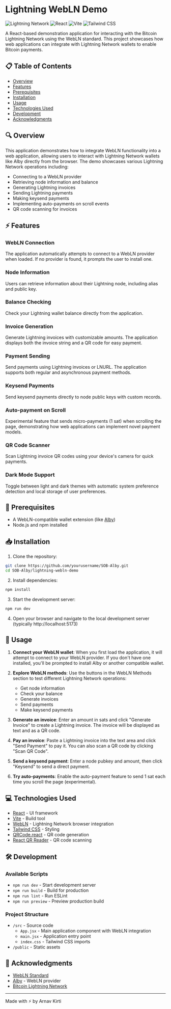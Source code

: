 # Lightning WebLN Demo

![Lightning Network](https://img.shields.io/badge/Lightning%20Network-F7931A?style=for-the-badge&logo=bitcoin&logoColor=white)
![React](https://img.shields.io/badge/React-61DAFB?style=for-the-badge&logo=react&logoColor=black)
![Vite](https://img.shields.io/badge/Vite-646CFF?style=for-the-badge&logo=vite&logoColor=white)
![Tailwind CSS](https://img.shields.io/badge/Tailwind%20CSS-38B2AC?style=for-the-badge&logo=tailwind-css&logoColor=white)

A React-based demonstration application for interacting with the Bitcoin Lightning Network using the WebLN standard. This project showcases how web applications can integrate with Lightning Network wallets to enable Bitcoin payments.

## 📋 Table of Contents

- [Overview](#-overview)
- [Features](#-features)
- [Prerequisites](#-prerequisites)
- [Installation](#-installation)
- [Usage](#-usage)
- [Technologies Used](#-technologies-used)
- [Development](#-development)
- [Acknowledgments](#-acknowledgments)

## 🔍 Overview

This application demonstrates how to integrate WebLN functionality into a web application, allowing users to interact with Lightning Network wallets like Alby directly from the browser. The demo showcases various Lightning Network operations including:

- Connecting to a WebLN provider
- Retrieving node information and balance
- Generating Lightning invoices
- Sending Lightning payments
- Making keysend payments
- Implementing auto-payments on scroll events
- QR code scanning for invoices

## ⚡ Features

### WebLN Connection

The application automatically attempts to connect to a WebLN provider when loaded. If no provider is found, it prompts the user to install one.

### Node Information

Users can retrieve information about their Lightning node, including alias and public key.

### Balance Checking

Check your Lightning wallet balance directly from the application.

### Invoice Generation

Generate Lightning invoices with customizable amounts. The application displays both the invoice string and a QR code for easy payment.

### Payment Sending

Send payments using Lightning invoices or LNURL. The application supports both regular and asynchronous payment methods.

### Keysend Payments

Send keysend payments directly to node public keys with custom records.

### Auto-payment on Scroll

Experimental feature that sends micro-payments (1 sat) when scrolling the page, demonstrating how web applications can implement novel payment models.

### QR Code Scanner

Scan Lightning invoice QR codes using your device's camera for quick payments.

### Dark Mode Support

Toggle between light and dark themes with automatic system preference detection and local storage of user preferences.

## 🔧 Prerequisites

- A WebLN-compatible wallet extension (like [Alby](https://getalby.com/))
- Node.js and npm installed

## 📥 Installation

1. Clone the repository:
```bash
git clone https://github.com/yourusername/SOB-Alby.git
cd SOB-Alby/lightning-webln-demo
```

2. Install dependencies:
```bash
npm install
```

3. Start the development server:
```bash
npm run dev
```

4. Open your browser and navigate to the local development server (typically http://localhost:5173)

## 🚀 Usage

1. **Connect your WebLN wallet**: When you first load the application, it will attempt to connect to your WebLN provider. If you don't have one installed, you'll be prompted to install Alby or another compatible wallet.

2. **Explore WebLN methods**: Use the buttons in the WebLN Methods section to test different Lightning Network operations:
   - Get node information
   - Check your balance
   - Generate invoices
   - Send payments
   - Make keysend payments

3. **Generate an invoice**: Enter an amount in sats and click "Generate Invoice" to create a Lightning invoice. The invoice will be displayed as text and as a QR code.

4. **Pay an invoice**: Paste a Lightning invoice into the text area and click "Send Payment" to pay it. You can also scan a QR code by clicking "Scan QR Code".

5. **Send a keysend payment**: Enter a node pubkey and amount, then click "Keysend" to send a direct payment.

6. **Try auto-payments**: Enable the auto-payment feature to send 1 sat each time you scroll the page (experimental).

## 💻 Technologies Used

- [React](https://reactjs.org/) - UI framework
- [Vite](https://vitejs.dev/) - Build tool
- [WebLN](https://webln.dev/) - Lightning Network browser integration
- [Tailwind CSS](https://tailwindcss.com/) - Styling
- [QRCode.react](https://www.npmjs.com/package/qrcode.react) - QR code generation
- [React QR Reader](https://www.npmjs.com/package/react-qr-reader) - QR code scanning

## 🛠️ Development

### Available Scripts

- `npm run dev` - Start development server
- `npm run build` - Build for production
- `npm run lint` - Run ESLint
- `npm run preview` - Preview production build

### Project Structure

- `/src` - Source code
  - `App.jsx` - Main application component with WebLN integration
  - `main.jsx` - Application entry point
  - `index.css` - Tailwind CSS imports
- `/public` - Static assets

## 🙏 Acknowledgments

- [WebLN Standard](https://webln.dev/)
- [Alby](https://getalby.com/) - WebLN provider
- [Bitcoin Lightning Network](https://lightning.network/)

---

Made with ⚡ by Arnav Kirti

        